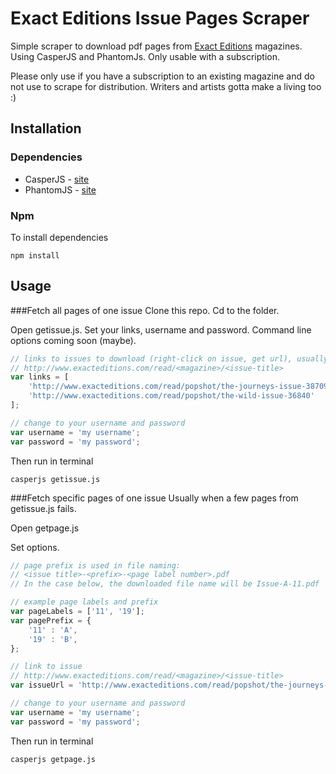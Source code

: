 # Exact Editions Issue Pages Scraper

Simple scraper to download pdf pages from [Exact Editions](https://www.exacteditions.com) magazines. Using CasperJS and PhantomJs. Only usable with a subscription.

Please only use if you have a subscription to an existing magazine and do not use to scrape for distribution. Writers and artists gotta make a living too :)

## Installation
### Dependencies
* CasperJS - [site](http://casperjs.org/)
* PhantomJS - [site](http://phantomjs.org/)

### Npm
To install dependencies
```
npm install
```

## Usage
###Fetch all pages of one issue
Clone this repo. Cd to the folder.

Open getissue.js. Set your links, username and password. Command line options coming soon (maybe).

```javascript
// links to issues to download (right-click on issue, get url), usually in format
// http://www.exacteditions.com/read/<magazine>/<issue-title>   
var links = [
    'http://www.exacteditions.com/read/popshot/the-journeys-issue-38709',
    'http://www.exacteditions.com/read/popshot/the-wild-issue-36840'
];

// change to your username and password
var username = 'my username';
var password = 'my password';
```

Then run in terminal

```
casperjs getissue.js
```

###Fetch specific pages of one issue
Usually when a few pages from getissue.js fails.

Open getpage.js

Set options.

```javascript
// page prefix is used in file naming: 
// <issue title>-<prefix>-<page label number>.pdf
// In the case below, the downloaded file name will be Issue-A-11.pdf

// example page labels and prefix
var pageLabels = ['11', '19'];
var pagePrefix = {
    '11' : 'A',
    '19' : 'B',
};

// link to issue
// http://www.exacteditions.com/read/<magazine>/<issue-title>   
var issueUrl = 'http://www.exacteditions.com/read/popshot/the-journeys-issue-38709'

// change to your username and password
var username = 'my username';
var password = 'my password';
```


Then run in terminal

```
casperjs getpage.js
```

